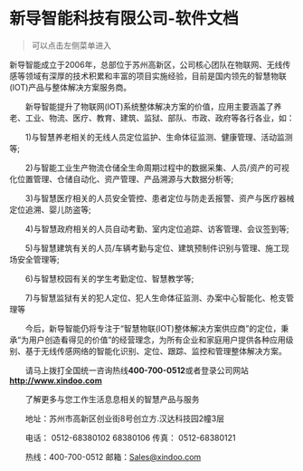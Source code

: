 # 新导智能科技有限公司-软件文档

> 可以点击左侧菜单进入

新导智能成立于2006年，总部位于苏州高新区，公司核心团队在物联网、无线传感等领域有深厚的技术积累和丰富的项目实施经验，目前是国内领先的智慧物联(IOT)产品与整体解决方案服务商。

  新导智能提升了物联网(IOT)系统整体解决方案的价值，应用主要涵盖了养老、工业、物流、医疗、教育、建筑、监狱、部队、市政、政府等各行各业，如：

  1)与智慧养老相关的无线人员定位监护、生命体征监测、健康管理、活动监测等;

  2)与智能工业生产物流仓储全生命周期过程中的数据采集、人员/资产的可视化位置管理、仓储自动化、资产管理、产品溯源与大数据分析等;

  3)与智慧医疗相关的人员安全管控、患者定位与防走丢报警、资产与医疗器械定位追溯、婴儿防盗等;

  4)与智慧政府相关的人员自动考勤、室内定位追踪、访客管理、会议签到等;

  5)与智慧建筑有关的人员/车辆考勤与定位、建筑预制件识别与管理、施工现场安全管理等;

  6)与智慧校园有关的学生考勤定位、智慧教学等;

  7)与智慧监狱有关的犯人定位、犯人生命体征监测、办案中心智能化、枪支管理等

  今后，新导智能仍将专注于“智慧物联(IOT)整体解决方案供应商”的定位，秉承“为用户创造看得见的价值”的经营理念，为所有企业和家庭用户提供各种应用级别、基于无线传感网络的智能化识别、定位、跟踪、监控和管理整体解决方案。

 

  请马上拨打全国统一咨询热线**400-700-0512**或者登录公司网站**http://www.xindoo.com**

  了解更多与您工作生活息息相关的智慧产品与服务

  地址：苏州市高新区创业街8号创立方.汉达科技园2幢3层

  电话： 0512-68380102 68380106 传真： 0512-68380121

  热线：400-700-0512 邮箱：Sales@xindoo.com